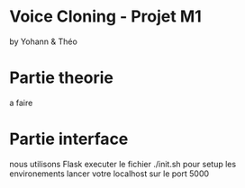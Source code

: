 # Voice Cloning - Projet M1 
by Yohann & Théo 

# Partie theorie 
a faire 

# Partie interface
nous utilisons Flask 
executer le fichier ./init.sh pour setup les environements 
lancer votre localhost sur le port 5000
